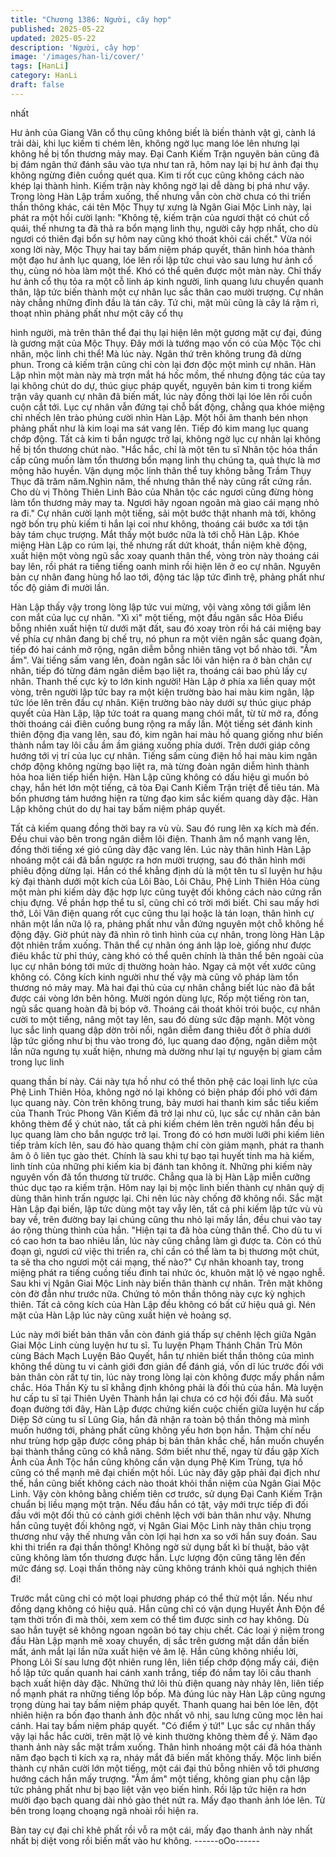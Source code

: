 ```yaml
---
title: "Chương 1386: Người, cây hợp"
published: 2025-05-22
updated: 2025-05-22
description: 'Người, cây hợp'
image: '/images/han-li/cover/'
tags: [HanLi]
category: HanLi
draft: false
---
```


nhất

Hư ảnh của Giang Văn cổ thụ cũng không biết là biến thành vật
gì, cành lá trải dài, khi lục kiếm ti chém lên, không ngờ lục mang
lóe lên nhưng lại không hề bị tổn thương mảy may.
Đại Canh Kiếm Trận nguyên bản cũng đã bị đám ngân thứ đánh
sâu vào tựa như tan rã, hôm nay lại bị hư ảnh đại thụ không
ngừng điên cuồng quét qua. Kim ti rốt cục cũng không cách nào
khép lại thành hình.
Kiếm trận này không ngờ lại dễ dàng bị phá như vậy.
Trong lòng Hàn Lập trầm xuống, thế nhưng vẫn còn chờ chưa có
thi triển thần thông khác, cái tên Mộc Thụy tự xưng là Ngân Giai
Mộc Linh này, lại phát ra một hồi cười lạnh:
"Không tệ, kiếm trận của ngươi thật có chút cổ quái, thế nhưng ta
đã thả ra bổn mạng linh thụ, người cây hợp nhất, cho dù ngươi có
thiên đại bổn sự hôm nay cũng khó thoát khỏi cái chết."
Vừa nói xong lời này, Mộc Thụy hai tay bấm niệm pháp quyết,
thân hình hóa thành một đạo hư ảnh lục quang, lóe lên rồi lập tức
chui vào sau lưng hư ảnh cổ thụ, cùng nó hòa làm một thể.
Khó có thể quên được một màn này.
Chỉ thấy hư ảnh cổ thụ tỏa ra một cỗ linh áp kinh người, linh
quang lưu chuyển quanh thân, lập tức biến thành một cự nhân lục
sắc thân cao mười trượng.
Cự nhân này chẳng những đỉnh đầu là tán cây. Tứ chi, mặt mũi
cũng là cây lá rậm rì, thoạt nhìn phảng phất như một cây cổ thụ

hình người, mà trên thân thể đại thụ lại hiện lên một gương mặt
cự đại, đúng là gương mặt của Mộc Thụy.
Đây mới là tướng mạo vốn có của Mộc Tộc chi nhân, mộc linh chi
thể!
Mà lúc này. Ngân thứ trên không trung đã dừng phun. Trong cả
kiếm trận cũng chỉ còn lại đơn độc một mình cự nhân.
Hàn Lập nhìn một màn này mà trợn mắt há hốc mồm, thế nhưng
động tác của tay lại không chút do dự, thúc giục pháp quyết,
nguyên bản kim ti trong kiếm trận vây quanh cự nhân đã biến
mất, lúc này đồng thời lại lóe lên rồi cuồn cuộn cắt tới.
Lục cự nhân vẫn đứng tại chỗ bất động, chẳng qua khóe miệng
chỉ nhếch lên trào phúng cười nhìn Hàn Lập.
Một hồi âm thanh bén nhọn phảng phất như là kim loại ma sát
vang lên. Tiếp đó kim mang lục quang chớp động. Tất cả kim ti
bắn ngược trở lại, không ngờ lục cự nhân lại không hề bị tổn
thương chút nào.
"Hắc hắc, chỉ là một tên tu sĩ Nhân tộc hóa thần cấp cũng muốn
làm tổn thương bổn mạng linh thụ chúng ta, quả thực là mơ mộng
hão huyền. Vận dụng mộc linh thân thể tuy không bằng Trầm
Thụy Thục đã trăm năm.Nghìn năm, thế nhưng thân thể này cũng
rất cứng rắn. Cho dù vị Thông Thiên Linh Bảo của Nhân tộc các
ngươi cũng đừng hòng làm tổn thương mảy may ta. Ngươi hãy
ngoan ngoãn mà giao cái mạng nhỏ ra đi." Cự nhân cười lạnh
một tiếng, sải một bước thật nhanh mà tới, không ngờ bốn trụ phù
kiếm ti hắn lại coi như không, thoáng cái bước xa tới tận bảy tám
chục trượng. Mắt thấy một bước nữa là tới chỗ Hàn Lập.
Khóe miệng Hàn Lập co rúm lại, thế nhưng rất dứt khoát, thần
niệm khẽ động, xuất hiện một vòng ngũ sắc xoay quanh thân thể,
vòng tròn này thoáng cái bay lên, rồi phát ra tiếng tiếng oanh minh
rồi hiện lên ở eo cự nhân.
Nguyên bản cự nhân đang hùng hổ lao tới, động tác lập tức đình
trệ, phảng phất như tốc độ giảm đi mười lần.

Hàn Lập thấy vậy trong lòng lập tức vui mừng, vội vàng xông tới
giẫm lên con mắt của lục cự nhân.
"Xì xì" một tiếng, một đầu ngân sắc Hỏa Điểu bỗng nhiên xuất
hiện từ dưới mặt đất, sau đó xoay tròn rồi há cái miệng bay về
phía cự nhân đang bị chế trụ, nó phun ra một viên ngân sắc
quang đoàn, tiếp đó hai cánh mở rộng, ngân diễm bỗng nhiên
tăng vọt bổ nhào tới.
"Ầm ầm". Vài tiếng sấm vang lên, đoàn ngân sắc lôi vân hiện ra ở
bàn chân cự nhân, tiếp đó từng đám ngân diễm bạo liệt ra,
thoáng cái bao phủ lấy cự nhân.
Thanh thế cực kỳ to lớn kinh người!
Hàn Lập ở phía xa liền quay một vòng, trên người lập tức bay ra
một kiện trường bào hai màu kim ngân, lập tức lóe lên trên đầu
cự nhân.
Kiện trường bào này dưới sự thúc giục pháp quyết của Hàn Lập,
lập tức toát ra quang mang chói mắt, từ từ mở ra, đồng thời
thoáng cái điên cuồng bung rộng ra mấy lần.
Một tiếng sét đánh kinh thiên động địa vang lên, sau đó, kim ngân
hai màu hồ quang giống như biến thành nắm tay lôi cầu ầm ầm
giáng xuống phía dưới.
Trên dưới giáp công hướng tới vị trí của lục cự nhân. Tiếng sấm
cùng điện hồ hai màu kim ngân chớp động không ngừng bạo liệt
ra, mà từng đoàn ngân diễm hình thành hỏa hoa liên tiếp hiển
hiện.
Hàn Lập cũng không có dấu hiệu gì muốn bỏ chạy, hắn hét lớn
một tiếng, cả tòa Đại Canh Kiếm Trận triệt để tiêu tán. Mà bốn
phương tám hướng hiện ra từng đạo kim sắc kiếm quang dày
đặc.
Hàn Lập không chút do dự hai tay bấm niệm pháp quyết.

Tất cả kiếm quang đồng thời bay ra vù vù. Sau đó rung lên xạ
kích mà đến. Đều chui vào bên trong ngân diễm lôi điện.
Thanh âm nổ mạnh vang lên, đồng thời tiếng xé gió cũng dày đặc
vang lên.
Lúc này thân hình Hàn Lập nhoáng một cái đã bắn ngược ra hơn
mười trượng, sau đó thân hình mới phiêu động dừng lại.
Hắn có thể khẳng định dù là một tên tu sĩ luyện hư hậu kỳ đại
thành dưới một kích của Lôi Bào, Lôi Châu, Phệ Linh Thiên Hỏa
cùng một màn phi kiếm dày đặc hợp lực cũng tuyệt đối không
cách nào cứng rắn chịu đựng.
Về phần hợp thể tu sĩ, cũng chỉ có trời mới biết.
Chỉ sau mấy hơi thở, Lôi Vân điện quang rốt cục cũng thu lại hoặc
là tán loạn, thân hình cự nhân một lần nữa lộ ra, phảng phất như
vẫn đứng nguyên một chỗ không hề động đậy.
Giờ phút này đã nhìn rõ tình hình của cự nhân, trong lòng Hàn
Lập đột nhiên trầm xuống.
Thân thể cự nhân óng ánh lập loè, giống như được điêu khắc từ
phỉ thúy, càng khó có thể quên chính là thân thể bên ngoài của lục
cự nhân bóng tới mức dị thường hoàn hảo. Ngay cả một vết xước
cũng không có. Công kích kinh người như thế vậy mà cũng vô
pháp làm tổn thương nó mảy may.
Mà hai đại thủ của cự nhân chẳng biết lúc nào đã bắt được cái
vòng lớn bên hông. Mười ngón dùng lực, Rốp một tiếng ròn tan,
ngũ sắc quang hoàn đã bị bóp vỡ.
Thoáng cái thoát khỏi trói buộc, cự nhân cười to một tiếng, nâng
một tay lên, sau đó dùng sức đập mạnh.
Một vòng lục sắc linh quang dập dờn trôi nổi, ngân diễm đang
thiêu đốt ở phía dưới lập tức giống như bị thu vào trong đó, lục
quang dao động, ngân diễm một lần nữa ngưng tụ xuất hiện,
nhưng mà dường như lại tự nguyện bị giam cầm trong lục linh

quang thần bí này.
Cái này tựa hồ như có thể thôn phệ các loại linh lực của Phệ Linh
Thiên Hỏa, không ngờ nó lại không có biện pháp đối phó với đám
lục quang này.
Còn trên không trung, bảy mươi hai thanh kim sắc tiểu kiếm của
Thanh Trúc Phong Vân Kiếm đã trở lại như cũ, lục sắc cự nhân
căn bản không thèm để ý chút nào, tất cả phi kiếm chém lên trên
người hắn đều bị lục quang làm cho bắn ngược trở lại.
Trong đó có hơn mười lưỡi phi kiếm liên tiếp trảm kích lên, sau đó
hào quang thậm chí còn giảm mạnh, phát ra thanh âm ô ô liên tục
gào thét.
Chính là sau khi tự bạo tại huyết tinh ma hà kiếm, linh tính của
những phi kiếm kia bị đánh tan không ít.
Những phi kiếm này nguyên vốn đã tổn thương từ trước. Chẳng
qua là bị Hàn Lập miễn cưỡng thúc dục tạo ra kiếm trận. Hôm nay
lại bị mộc linh biến thành cự nhân quỷ dị dùng thân hình trấn
ngược lại. Chi nên lúc này chống đỡ không nổi.
Sắc mặt Hàn Lập đại biến, lập tức dùng một tay vẫy lên, tất cả phi
kiếm lập tức vù vù bay về, trên đường bay lại chúng cũng thu nhỏ
lại mấy lần, đều chui vào tay áo rộng thùng thình của hắn.
"Hiện tại ta đã hòa cùng thân thể. Cho dù tu vi có cao hơn ta bao
nhiêu lần, lúc này cũng chẳng làm gì được ta. Còn có thủ đoạn gì,
ngươi cứ việc thi triển ra, chỉ cần có thể làm ta bị thương một
chút, ta sẽ tha cho ngươi một cái mạng, thế nào?" Cự nhân
khoanh tay, trong miệng phát ra tiếng cuồng tiếu đinh tai nhức óc,
khuôn mặt lộ vẻ ngạo nghễ.
Sau khi vị Ngân Giai Mộc Linh này biến thân thành cự nhân. Trên
mặt không còn đờ đẫn như trước nữa. Chứng tỏ môn thần thông
này cực kỳ nghịch thiên. Tất cả công kích của Hàn Lập đều không
có bất cứ hiệu quả gì.
Nén mặt của Hàn Lập lúc này cũng xuất hiện vẻ hoảng sợ.

Lúc này mới biết bản thân vẫn còn đánh giá thấp sự chênh lệch
giữa Ngân Giai Mộc Linh cùng luyện hư tu sĩ.
Tu luyện Phạm Thánh Chân Trù Môn cùng Bách Mạch Luyện Bảo
Quyết, hắn tự nhiên biết thần thông của mình không thể dùng tu
vi cảnh giới đơn giản để đánh giá, vốn dĩ lúc trước đối với bản
thân còn rất tự tin, lúc này trong lòng lại còn không được mấy
phần nắm chắc.
Hóa Thần Kỳ tu sĩ khẳng định không phải là đối thủ của hắn. Mà
luyện hư cấp tu sĩ tại Thiên Uyên Thành hắn lại chưa có cơ hội
đối đầu.
Mà suốt đoạn đường tới đây, Hàn Lập được chứng kiến cuộc
chiến giữa luyện hư cấp Diệp Sở cùng tu sĩ Lũng Gia, hắn đã
nhận ra toàn bộ thần thông mà mình muốn hướng tới, phảng phất
cũng không yếu hơn bọn hắn. Thậm chí nếu như trùng hợp gặp
được công pháp bị bản thân khắc chế, hắn muốn chuyển bại
thành thắng cũng có khẳ năng.
Sớm biết như thế, ngay từ đầu gặp Xích Ảnh của Ảnh Tộc hắn
cũng không cần vận dụng Phệ Kim Trùng, tựa hồ cũng có thể
mạnh mẽ đại chiến một hồi.
Lúc này đây gặp phải đại địch như thế, hắn cũng biết không cách
nào thoát khỏi thần niệm của Ngân Giai Mộc Linh. Vậy còn không
bằng chiếm tiên cơ trước, sử dụng Đại Canh Kiếm Trận chuẩn bị
liều mạng một trận.
Nếu đầu hắn có tật, vậy mới trực tiếp đi đối đầu với một đối thủ có
cảnh giới chênh lệch với bản thân như vậy.
Nhưng hắn cũng tuyệt đối không ngờ, vị Ngân Giai Mộc Linh này
thân chịu trọng thương như vậy thế nhưng vẫn còn lợi hại hơn xa
so với hắn suy đoán. Sau khi thi triển ra đại thần thông! Không
ngờ sử dụng bất kì bí thuật, bảo vật cũng không làm tổn thương
được hắn. Lực lượng độn cũng tăng lên đến mức đáng sợ.
Loại thần thông này cũng không tránh khỏi quá nghịch thiên đi!

Trước mắt cũng chỉ có một loại phương pháp có thể thử một lần.
Nếu như đồng dạng không có hiệu quả. Hắn cũng chỉ có vận
dụng Huyết Ảnh Độn để tạm thời trốn đi mà thôi, xem xem có thể
tìm được sinh cơ hay không.
Dù sao hắn tuyệt sẽ không ngoan ngoãn bó tay chịu chết.
Các loại ý niệm trong đầu Hàn Lập mạnh mẽ xoay chuyển, dị sắc
trên gương mặt dần dần biến mất, ánh mắt lại lần nữa xuất hiện
vẻ âm lệ.
Hắn cũng không nhiều lời, Phong Lôi Sí sau lưng đột nhiên rung
lên, liên tiếp chớp động mấy cái, điện hồ lập tức quấn quanh hai
cánh xanh trắng, tiếp đó nắm tay lôi cầu thanh bạch xuất hiện dày
đặc. Những thứ lôi thù điện quang này nhảy lên, liên tiếp nổ mạnh
phát ra những tiếng lốp bốp.
Mà đúng lúc này Hàn Lập cũng ngưng trọng dùng hai tay bấm
niệm pháp quyết.
Thanh quang hai bên lóe lên, đột nhiên hiện ra bốn đạo thanh ảnh
độc nhất vô nhị, sau lưng cũng mọc lên hai cánh. Hai tay bấm
niệm pháp quyết.
"Có điểm ý tứ!" Lục sắc cự nhân thấy vậy lại hắc hắc cười, trên
mặt lộ vẻ kinh thường không thèm để ý.
Năm đạo thanh ảnh này sắc mặt trầm xuống. Thân hình nhoáng
một cái đã hóa thành năm đạo bạch ti kích xạ ra, nháy mắt đã
biến mất không thấy.
Mộc linh biến thành cự nhân cười lớn một tiếng, một cái đại thủ
bỗng nhiên vỗ tới phương hướng cách hắn mấy trượng.
"Ầm ầm" một tiếng, không gian phụ cận lập tức phảng phất như bị
bạo liệt vặn vẹo biến hình. Rồi lập tức hiện ra hơn mười đạo bạch
quang dài nhỏ gào thét nứt ra.
Mấy đạo thanh ảnh lóe lên. Từ bên trong loạng choạng ngã nhoài
rồi hiện ra.

Bàn tay cự đại chỉ khẽ phất rồi vỗ ra một cái, mấy đạo thanh ảnh
này nhất nhất bị diệt vong rồi biến mất vào hư không.
------oOo------
